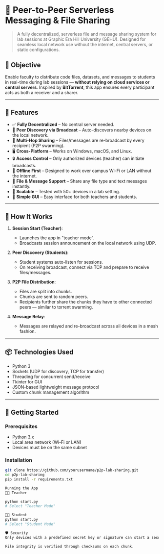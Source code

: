 # 📡 Peer-to-Peer Serverless Messaging & File Sharing

> A fully decentralized, serverless file and message sharing system for lab sessions at Graphic Era Hill University (GEHU). Designed for seamless local network use without the internet, central servers, or static configurations.

## 🎯 Objective

Enable faculty to distribute code files, datasets, and messages to students in real-time during lab sessions — **without relying on cloud services or central servers**. Inspired by **BitTorrent**, this app ensures every participant acts as both a receiver and a sharer.

---

## 🧩 Features

- ✅ **Fully Decentralized** – No central server needed.
- 📡 **Peer Discovery via Broadcast** – Auto-discovers nearby devices on the local network.
- 🔁 **Multi-Hop Sharing** – Files/messages are re-broadcast by every recipient (P2P swarming).
- 🖥️ **Cross-Platform** – Works on Windows, macOS, and Linux.
- 🔒 **Access Control** – Only authorized devices (teacher) can initiate broadcasts.
- 📶 **Offline First** – Designed to work over campus Wi-Fi or LAN without the internet.
- 📁 **File & Message Support** – Share any file type and text messages instantly.
- 🧪 **Scalable** – Tested with 50+ devices in a lab setting.
- 🧼 **Simple GUI** – Easy interface for both teachers and students.

---

## 🧠 How It Works

1. **Session Start (Teacher)**:
   - Launches the app in "teacher mode".
   - Broadcasts session announcement on the local network using UDP.

2. **Peer Discovery (Students)**:
   - Student systems auto-listen for sessions.
   - On receiving broadcast, connect via TCP and prepare to receive files/messages.

3. **P2P File Distribution**:
   - Files are split into chunks.
   - Chunks are sent to random peers.
   - Recipients further share the chunks they have to other connected peers — similar to torrent swarming.

4. **Message Relay**:
   - Messages are relayed and re-broadcast across all devices in a mesh fashion.

---

## 📦 Technologies Used

- Python 3
- Sockets (UDP for discovery, TCP for transfer)
- Threading for concurrent send/receive
- Tkinter for GUI
- JSON-based lightweight message protocol
- Custom chunk management algorithm

---

## 🚀 Getting Started

### Prerequisites

- Python 3.x
- Local area network (Wi-Fi or LAN)
- Devices must be on the same subnet

### Installation

```bash
git clone https://github.com/yourusername/p2p-lab-sharing.git
cd p2p-lab-sharing
pip install -r requirements.txt

Running the App
🧑‍🏫 Teacher

python start.py
# Select "Teacher Mode"

🧑‍🎓 Student
python start.py
# Select "Student Mode"

🛡️ Security
Only devices with a predefined secret key or signature can start a session.

File integrity is verified through checksums on each chunk.
